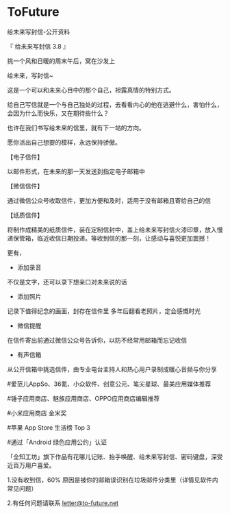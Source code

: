 # ToFuture
给未来写封信-公开资料

『 给未来写封信 3.8 』


挑一个风和日暖的周末午后，窝在沙发上

给未来，写封信~


这是一个可以和未来心目中的那个自己，袒露真情的特别方式。


给自己写信就是一个与自己独处的过程，去看看内心的他在逃避什么，害怕什么，会因为什么而快乐，又在期待些什么？

也许在我们书写给未来的信里，就有下一站的方向。


愿你活出自己想要的模样，永远保持骄傲。


【电子信件】

以邮件形式，在未来的那一天发送到指定电子邮箱中


【微信信件】

通过微信公众号收取信件，更加方便和及时，适用于没有邮箱且寄给自己的信


【纸质信件】

将制作成精美的纸质信件，装在定制信封中，盖上给未来写封信火漆印章，放入慢递保管箱，临近收信日期投递。等收到信的那一刻，让感动与喜悦更加震撼！


更有，

- 添加录音

不仅是文字，还可以录下想亲口对未来说的话


- 添加照片

记录下值得纪念的画面，封存在信件里
多年后翻看老照片，定会感慨时光


- 微信提醒

在信件寄出前通过微信公众号告诉你，以防不经常用邮箱而忘记收信


- 有声信箱

从公开信箱中挑选信件，由专业电台主持人和热心用户录制成暖心音频与你分享


#爱范儿AppSo、36氪、小众软件、创意公元、笔尖星球、最美应用媒体推荐

#锤子应用商店、魅族应用商店、OPPO应用商店编辑推荐

#小米应用商店 金米奖

#苹果 App Store 生活榜 Top 3

#通过「Android 绿色应用公约」认证


「全知工坊」旗下作品有花哪儿记账、抬手唤醒、给未来写封信、密码键盘，深受近百万用户喜爱。


1.没有收到信，60% 原因是被你的邮箱误识别在垃圾邮件分类里（详情见软件内常见问题）

2.有任何问题请联系 letter@to-future.net


